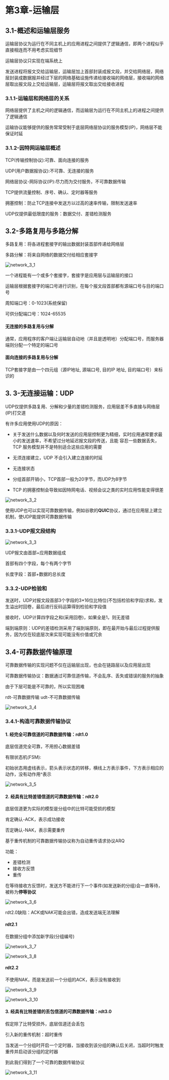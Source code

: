 # 第3章-运输层



## 3.1-概述和运输层服务

运输层协议为运行在不同主机上的应用进程之间提供了逻辑通信，即两个进程似乎直接相连而不用考虑实现细节

运输层协议只实现在端系统上

发送进程将报文交给运输层，运输层加上首部封装成报文段，并交给网络层，网络层封装成数据报并经过下层的网络基础设施传递给接收端的网络层，接收端的网络层取出报文段上交给运输层，运输层将报文取出交给接收进程



### 3.1.1-运输层和网络层的关系

网络层提供了主机之间的逻辑通信，而运输层为运行在不同主机上的进程之间提供了逻辑通信

运输协议能够提供的服务常常受制于底层网络层协议的服务模型(IP)，网络层不能保证时延



### 3.1.2-因特网运输层概述

TCP(传输控制协议):可靠、面向连接的服务

UDP(用户数据报协议):不可靠、无连接的服务

网络层协议-网际协议(IP):尽力而为交付服务，不可靠数据传输



TCP提供流量控制、序号、确认、定时器等服务

拥塞控制：防止TCP连接中发送方以过高的速率传输，限制发送速率

UDP仅提供最低限度的服务：数据交付、差错检测服务



## 3.2-多路复用与多路分解

多路复用：将各进程套接字的输出数据封装首部传递给网络层

多路分解：将来自网络的数据交付给相应套接字



![network_3_1](C:\Users\Mirai\Desktop\Work\Mark\Sources\images\network_3_1.png)



一个进程能有一个或多个套接字，套接字是应用层与运输层的接口



运输层根据套接字的端口号进行识别，在每个报文段首部都有源端口号与目的端口号

周知端口号：0-1023(系统保留)

可供分配端口号：1024-65535



#### 无连接的多路复用与分解

通常，应用程序的客户端让运输层自动地（并且是透明地）分配端口号，而服务器端则分配一个特定的端口号



#### 面向连接的多路复用与分解

TCP套接字是由一个四元组（源IP地址, 源端口号, 目的IP 地址, 目的端口号）来标识的



## 3. 3-无连接运输：UDP

UDP仅提供多路复用、分解和少量的差错检测服务，应用层差不多直接与网络层(IP)打交道



有许多应用使用UDP的原因：

- 关于发送什么数据以及何时发送的应用层控制更为精细，实时应用通常要求最小的发送速率，不希望过分地延迟报文段的传送，且能
  容忍一些数据丢失， TCP 服务模型并不是特别适合这些应用的需要

- 无须连接建立，UDP 不会引入建立连接的时延
- 无连接状态
- 分组首部开销小，TCP首部一般为20字节，而UDP为8字节

- TCP 的拥塞控制会导致如因特网电话、视频会议之类的实时应用性能变得很差



![network_3_2](C:\Users\Mirai\Desktop\Work\Mark\Sources\images\network_3_2.png)



使用UDP也可以实现可靠数据传输，例如谷歌的**QUIC**协议，通过在应用层上建立机制，使UDP能提供可靠数据传输



### 3.3.1-UDP报文段结构

![network_3_3](C:\Users\Mirai\Desktop\Work\Mark\Sources\images\network_3_3.png)

UDP报文由首部+应用数据组成

首部有四个字段，每个有两个字节

长度字段：首部+数据的总长度



### 3.3.2-UDP检验和

发送时，UDP对报文段首部3个字段的3*16位比特位(不包括检验和字段)求和，发生溢出时回卷，最后进行反码运算得到检验和字段值

接收时，UDP计算四字段之和(采用回卷)，如果全是1，则无差错



端到端原则：UDP的差错检测采用了端到端原则，即在最开始与最后过程提供服务，因为仅在较底层次来实现可能没有价值或冗余



## 3.4-可靠数据传输原理

可靠数据传输的实现问题不仅在运输层出现，也会在链路层以及应用层出现

可靠数据传输协议：数据通过可靠信道传输，不会乱序、丢失或错误的服务的抽象

由于下层可能是不可靠的，所以实现困难

rdt-可靠数据传输 udt-不可靠数据传输

![network_3_4](C:\Users\Mirai\Desktop\Work\Mark\Sources\images\network_3_4.png)





### 3.4.1-构造可靠数据传输协议



#### 1. 经完全可靠信道的可靠数据传输：rdt1.0

底层信道完全可靠，不用担心数据差错

有限状态机(FSM):

初始状态用虚线表示，箭头表示状态的转移，横线上方表示事件，下方表示相应的动作，没有动作用^表示

![network_3_5](C:\Users\Mirai\Desktop\Work\Mark\Sources\images\network_3_5.png)



#### 2. 经具有比特差错信道的可靠数据传输：rdt2.0

底层信道更为实际的模型是分组中的比特可能受损的模型

肯定确认-ACK，表示成功接收

否定确认-NAK，表示需要重传

基于重传机制的可靠数据传输协议称为自动重传请求协议ARQ

功能：

- 差错检测
- 接收方反馈
- 重传



在等待接收方反馈时，发送方不能进行下一个事件(如发送新的分组)会一直等待，被称为**停等协议**

![network_3_6](C:\Users\Mirai\Desktop\Work\Mark\Sources\images\network_3_6.png)



rdt2.0缺陷：ACK或NAK可能会出错，造成发送端无法理解



#### rdt2.1

在数据分组中添加新字段(分组编号)

![network_3_7](C:\Users\Mirai\Desktop\Work\Mark\Sources\images\network_3_7.png)



![network_3_8](C:\Users\Mirai\Desktop\Work\Mark\Sources\images\network_3_8.png)



#### rdt2.2

不使用NAK，而是发送前一个分组的ACK，表示没有接收到

![network_3_9](C:\Users\Mirai\Desktop\Work\Mark\Sources\images\network_3_9.png)

![network_3_10](C:\Users\Mirai\Desktop\Work\Mark\Sources\images\network_3_10.png)



#### 3. 经具有比特差错的丢包信道的可靠数据传输：rdt3.0

假定除了比特受损外，底层信道还会丢包



引入新的重传机制：超时重传

当发送一个分组时开启一个定时器，当接收到该分组的确认后关闭，当超时时触发重传并启动该分组的定时器

到此我们得到了一个可靠的数据传输协议

![network_3_11](C:\Users\Mirai\Desktop\Work\Mark\Sources\images\network_3_11.png)





